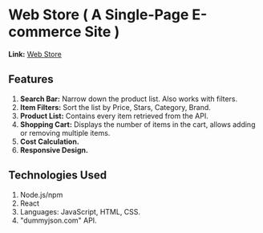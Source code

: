 # Web Store ( A Single-Page E-commerce Site )

**Link:** <a href="https://sahanheshan.github.io/Web-Store-Cart/" target="_blank">Web Store</a>

## Features

1. **Search Bar:** Narrow down the product list. Also works with filters.
2. **Item Filters:** Sort the list by Price, Stars, Category, Brand.
3. **Product List:** Contains every item retrieved from the API.
4. **Shopping Cart:** Displays the number of items in the cart, allows adding or removing multiple items.
5. **Cost Calculation.**
6. **Responsive Design.**

## Technologies Used

1. Node.js/npm
2. React
3. Languages: JavaScript, HTML, CSS.
4. "dummyjson.com" API.
